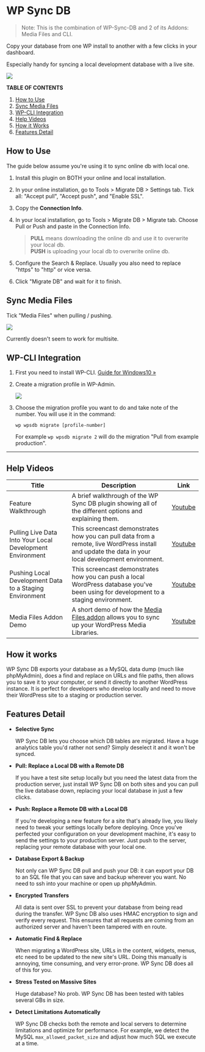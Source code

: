 # WP Sync DB

> Note: This is the combination of WP-Sync-DB and 2 of its Addons: Media Files and CLI.

Copy your database from one WP install to another with a few clicks in your dashboard.

Especially handy for syncing a local development database with a live site.

![](https://raw.github.com/hrsetyono/cdn/master/sync-db/migration-process.png)

**TABLE OF CONTENTS**

1. [How to Use](#how-to-use)
1. [Sync Media Files](#sync-media-files)
1. [WP-CLI Integration](#wp-cli-integration)
1. [Help Videos](#help-videos)
1. [How it Works](#how-it-works)
1. [Features Detail](#features-detail)

## How to Use

The guide below assume you're using it to sync online db with local one.

1. Install this plugin on BOTH your online and local installation.

1. In your online installation, go to Tools > Migrate DB > Settings tab. Tick all: "Accept pull", "Accept push", and "Enable SSL".

1. Copy the **Connection Info**.

1. In your local installation, go to Tools > Migrate DB > Migrate tab. Choose Pull or Push and paste in the Connection Info.

    > **PULL** means downloading the online db and use it to overwrite your local db.  
    > **PUSH** is uploading your local db to overwrite online db.

1. Configure the Search & Replace. Usually you also need to replace "https" to "http" or vice versa.

1. Click "Migrate DB" and wait for it to finish.

## Sync Media Files

Tick "Media Files" when pulling / pushing. 

![](https://raw.github.com/hrsetyono/cdn/master/sync-db/media-files.png)

Currently doesn't seem to work for multisite.

## WP-CLI Integration

1. First you need to install WP-CLI. [Guide for Windows10 »](https://github.com/hrsetyono/wordpress/wiki/Installing-WP-CLI-on-Windows-10)

1. Create a migration profile in WP-Admin.

    ![](https://raw.github.com/hrsetyono/cdn/master/sync-db/profiles.png)

1. Choose the migration profile you want to do and take note of the number. You will use it in the command:

    ```
    wp wpsdb migrate [profile-number]
    ```

    For example `wp wpsdb migrate 2` will do the migration "Pull from example production".

-----

## Help Videos

| Title | Description | Link |
| --- | --- | --- |
| Feature Walkthrough | A brief walkthrough of the WP Sync DB plugin showing all of the different options and explaining them. | [Youtube](https://www.youtube.com/watch?v=u7jFkwwfeJc) |
| Pulling Live Data Into Your Local Development Environment | This screencast demonstrates how you can pull data from a remote, live WordPress install and update the data in your local development environment. | [Youtube](http://www.youtube.com/watch?v=IFdHIpf6jjc) |
| Pushing Local Development Data to a Staging Environment | This screencast demonstrates how you can push a local WordPress database you've been using for development to a staging environment. | [Youtube](http://www.youtube.com/watch?v=FjTzNqAlQE0) |
| Media Files Addon Demo | A short demo of how the [Media Files addon](https://github.com/hrsetyono/wp-sync-media) allows you to sync up your WordPress Media Libraries. | [Youtube](http://www.youtube.com/watch?v=0aR8-jC2XXM) |


## How it works

WP Sync DB exports your database as a MySQL data dump (much like phpMyAdmin), does a find and replace on URLs and file paths, then allows you to save it to your computer, or send it directly to another WordPress instance. It is perfect for developers who develop locally and need to move their WordPress site to a staging or production server.

## Features Detail

- **Selective Sync**

  WP Sync DB lets you choose which DB tables are migrated. Have a huge analytics table you'd rather not send? Simply deselect it and it won't be synced.

- **Pull: Replace a Local DB with a Remote DB**

  If you have a test site setup locally but you need the latest data from the production server, just install WP Sync DB on both sites and you can pull the live database down, replacing your local database in just a few clicks.

- **Push: Replace a Remote DB with a Local DB**

  If you're developing a new feature for a site that's already live, you likely need to tweak your settings locally before deploying. Once you've perfected your configuration on your development machine, it's easy to send the settings to your production server. Just push to the server, replacing your remote database with your local one.

- **Database Export & Backup**

  Not only can WP Sync DB pull and push your DB: it can export your DB to an SQL file that you can save and backup wherever you want. No need to ssh into your machine or open up phpMyAdmin.

- **Encrypted Transfers**

  All data is sent over SSL to prevent your database from being read during the transfer. WP Sync DB also uses HMAC encryption to sign and verify every request. This ensures that all requests are coming from an authorized server and haven't been tampered with en route.

- **Automatic Find & Replace**

  When migrating a WordPress site, URLs in the content, widgets, menus, etc need to be updated to the new site's URL. Doing this manually is annoying, time consuming, and very error-prone. WP Sync DB does all of this for you.

- **Stress Tested on Massive Sites**

  Huge database? No prob. WP Sync DB has been tested with tables several GBs in size.

- **Detect Limitations Automatically**

  WP Sync DB checks both the remote and local servers to determine limitations and optimize for performance. For example, we detect the MySQL `max_allowed_packet_size` and adjust how much SQL we execute at a time.